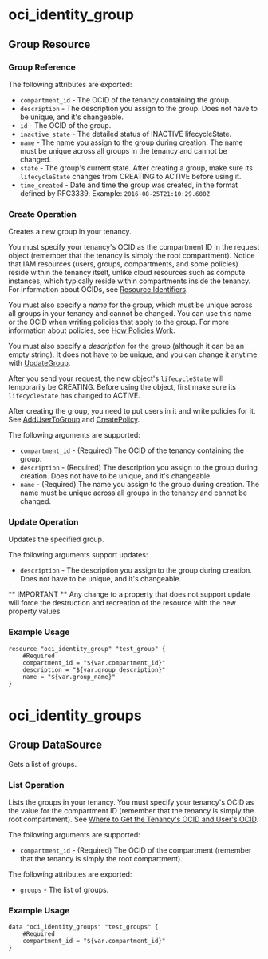 # oci\_identity\_group

## Group Resource

### Group Reference

The following attributes are exported:

* `compartment_id` - The OCID of the tenancy containing the group.
* `description` - The description you assign to the group. Does not have to be unique, and it's changeable.
* `id` - The OCID of the group.
* `inactive_state` - The detailed status of INACTIVE lifecycleState.
* `name` - The name you assign to the group during creation. The name must be unique across all groups in the tenancy and cannot be changed. 
* `state` - The group's current state. After creating a group, make sure its `lifecycleState` changes from CREATING to ACTIVE before using it. 
* `time_created` - Date and time the group was created, in the format defined by RFC3339.  Example: `2016-08-25T21:10:29.600Z` 



### Create Operation
Creates a new group in your tenancy. 

You must specify your tenancy's OCID as the compartment ID in the request object (remember that the tenancy
is simply the root compartment). Notice that IAM resources (users, groups, compartments, and some policies) 
reside within the tenancy itself, unlike cloud resources such as compute instances, which typically 
reside within compartments inside the tenancy. For information about OCIDs, see
[Resource Identifiers](https://docs.us-phoenix-1.oraclecloud.com/Content/General/Concepts/identifiers.htm).

You must also specify a *name* for the group, which must be unique across all groups in your tenancy and
cannot be changed. You can use this name or the OCID when writing policies that apply to the group. For more
information about policies, see [How Policies Work](https://docs.us-phoenix-1.oraclecloud.com/Content/Identity/Concepts/policies.htm).

You must also specify a *description* for the group (although it can be an empty string). It does not
have to be unique, and you can change it anytime with [UpdateGroup](https://docs.us-phoenix-1.oraclecloud.com/api/#/en/identity/20160918/Group/UpdateGroup).

After you send your request, the new object's `lifecycleState` will temporarily be CREATING. Before using the
object, first make sure its `lifecycleState` has changed to ACTIVE.

After creating the group, you need to put users in it and write policies for it.
See [AddUserToGroup](https://docs.us-phoenix-1.oraclecloud.com/api/#/en/identity/20160918/UserGroupMembership/AddUserToGroup) and 
[CreatePolicy](https://docs.us-phoenix-1.oraclecloud.com/api/#/en/identity/20160918/Policy/CreatePolicy).


The following arguments are supported:

* `compartment_id` - (Required) The OCID of the tenancy containing the group.
* `description` - (Required) The description you assign to the group during creation. Does not have to be unique, and it's changeable.
* `name` - (Required) The name you assign to the group during creation. The name must be unique across all groups in the tenancy and cannot be changed. 


### Update Operation
Updates the specified group.

The following arguments support updates:
* `description` - The description you assign to the group during creation. Does not have to be unique, and it's changeable.


** IMPORTANT **
Any change to a property that does not support update will force the destruction and recreation of the resource with the new property values

### Example Usage

```
resource "oci_identity_group" "test_group" {
	#Required
	compartment_id = "${var.compartment_id}"
	description = "${var.group_description}"
	name = "${var.group_name}"
}
```

# oci\_identity\_groups

## Group DataSource

Gets a list of groups.

### List Operation
Lists the groups in your tenancy. You must specify your tenancy's OCID as the value for
the compartment ID (remember that the tenancy is simply the root compartment).
See [Where to Get the Tenancy's OCID and User's OCID](https://docs.us-phoenix-1.oraclecloud.com/Content/API/Concepts/apisigningkey.htm#five).

The following arguments are supported:

* `compartment_id` - (Required) The OCID of the compartment (remember that the tenancy is simply the root compartment). 


The following attributes are exported:

* `groups` - The list of groups.

### Example Usage

```
data "oci_identity_groups" "test_groups" {
	#Required
	compartment_id = "${var.compartment_id}"
}
```